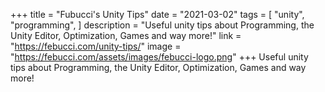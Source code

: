 +++
title = "Fubucci's Unity Tips"
date = "2021-03-02"
tags = [
    "unity",
    "programming",
]
description = "Useful unity tips about Programming, the Unity Editor, Optimization, Games and way more!"
link = "https://febucci.com/unity-tips/"
image = "https://febucci.com/assets/images/febucci-logo.png"
+++
Useful unity tips about Programming, the Unity Editor, Optimization, Games and way more!
